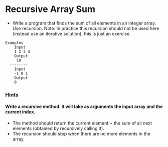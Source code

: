 # Recursive Array Sum
* Write a program that finds the sum of all elements in an integer array. Use recursion.
  Note: In practice this recursion should not be used here (instead use an iterative solution), this is just an exercise.
``` 
Examples
    Input
    1 2 3 4
    Output
     10
  --------
    Input
    -1 0 1
    Output
    0 
```
### Hints
#### Write a recursive method. It will take as arguments the input array and the current index.
* The method should return the current element + the sum of all next elements (obtained by recursively calling it).
* The recursion should stop when there are no more elements in the array.

